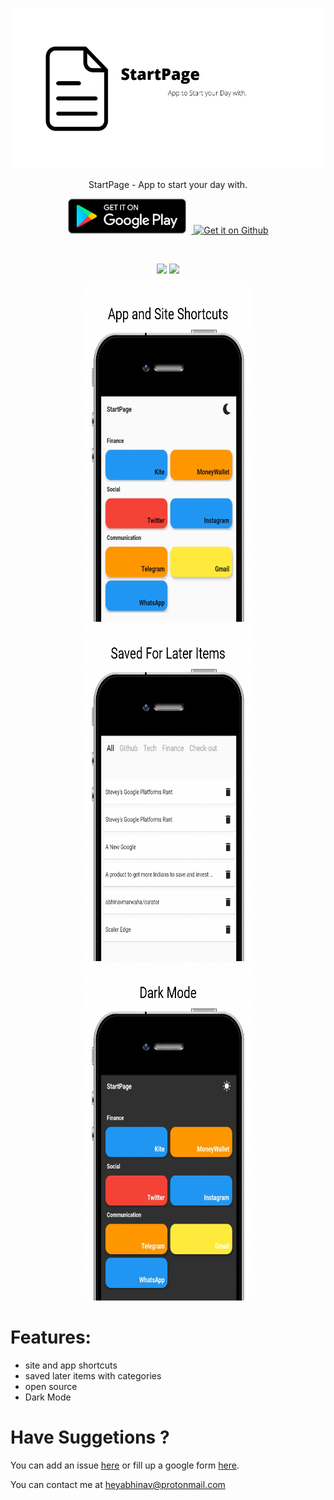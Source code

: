 <br>

<p align='center'>
<img height="256"  src="fastlane/metadata/android/en-US/images/featureGraphic.png"/>
</p>

<p align='center'>
StartPage - App to start your day with.
</p>

<p align='center'>
    <a href='ttps://play.google.com/store/apps/details?id=com.abhinavmarwaha.start_page'>
        <img  height="56"  alt='Get it on Google Play' style="padding-right:8px;" src='/assets/get-it-on-play-store.png' />
    </a>
    <a href='https://github.com/abhinavmarwaha/StartPage/releases/latest'>
    <img src="https://i.ibb.co/q0mdc4Z/get-it-on-github.png" alt="Get it on Github" height="70">
    </a>
</p>

<br>

<p align='center'>
    <img src="https://img.shields.io/github/license/abhinavmarwaha/StartPage?color=blue"/>
    <img src="https://img.shields.io/github/v/release/abhinavmarwaha/StartPage?include_prereleases&color=blue"/>
</p>

<p align='center'> 
    <img src="fastlane/metadata/android/en-US/images/phoneScreenshots/1.png" width="270" height="540"/>
    <img src="fastlane/metadata/android/en-US/images/phoneScreenshots/2.png" width="270" height="540"/>
    <img src="fastlane/metadata/android/en-US/images/phoneScreenshots/3.png" width="270" height="540"/> 
</p>


# Features:

* site and app shortcuts
* saved later items with categories
* open source
* Dark Mode

# Have Suggetions ?

You can add an issue [here](https://github.com/abhinavmarwaha/StartPage/issues) or fill up a google form [here](https://docs.google.com/forms/d/e/1FAIpQLSdUSutJVweRwC62zUO_WJ8zB3xpvOzAfgnFMh-KUZEXD7Ww-g/viewform?usp=sf_link).

You can contact me at heyabhinav@protonmail.com
